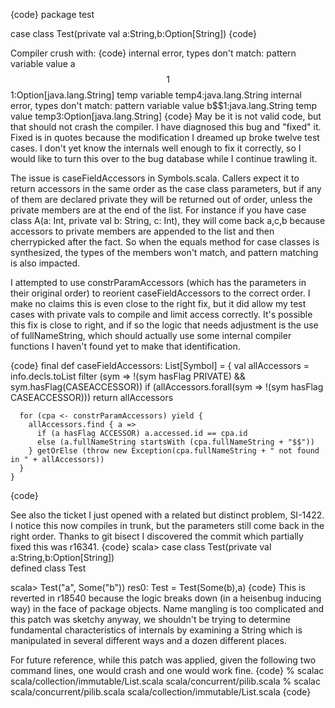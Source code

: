 {code}
package test

case class Test(private val a:String,b:Option[String])
{code}

Compiler crush with:
{code}
internal error, types don't match: pattern variable value a$$1$$1:Option[java.lang.String] temp variable temp4:java.lang.String
internal error, types don't match: pattern variable value b$$1:java.lang.String temp value temp3:Option[java.lang.String]
{code}
May be it is not valid code, but that should not crash the compiler. 
I have diagnosed this bug and "fixed" it.  Fixed is in quotes because the modification I dreamed up broke twelve test cases.  I don't yet know the internals well enough to fix it correctly, so I would like to turn this over to the bug database while I continue trawling it.

The issue is caseFieldAccessors in Symbols.scala.  Callers expect it to return accessors in the same order as the case class parameters, but if any of them are declared private they will be returned out of order, unless the private members are at the end of the list.  For instance if you have case class A(a: Int, private val b: String, c: Int), they will come back a,c,b because accessors to private members are appended to the list and then cherrypicked after the fact.  So when the equals method for case classes is synthesized, the types of the members won't match, and pattern matching is also impacted.

I attempted to use constrParamAccessors (which has the parameters in their original order) to reorient caseFieldAccessors to the correct order.  I make no claims this is even close to the right fix, but it did allow my test cases with private vals to compile and limit access correctly.  It's possible this fix is close to right, and if so the logic that needs adjustment is the use of fullNameString, which should actually use some internal compiler functions I haven't found yet to make that identification.

{code}
    final def caseFieldAccessors: List[Symbol] = {
      val allAccessors = info.decls.toList filter (sym => !(sym hasFlag PRIVATE) && sym.hasFlag(CASEACCESSOR))
      if (allAccessors.forall(sym => !(sym hasFlag CASEACCESSOR)))
        return allAccessors
    
      for (cpa <- constrParamAccessors) yield {
        allAccessors.find { a =>
          if (a hasFlag ACCESSOR) a.accessed.id == cpa.id
          else (a.fullNameString startsWith (cpa.fullNameString + "$$"))
        } getOrElse (throw new Exception(cpa.fullNameString + " not found in " + allAccessors))
      }
    }
{code}

See also the ticket I just opened with a related but distinct problem, SI-1422.
I notice this now compiles in trunk, but the parameters still come back in the right order.  Thanks to git bisect I discovered the commit which partially fixed this was r16341.
{code}
scala> case class Test(private val a:String,b:Option[String])              
defined class Test

scala> Test("a", Some("b"))
res0: Test = Test(Some(b),a)
{code}
This is reverted in r18540 because the logic breaks down (in a heisenbug inducing way) in the face of package objects.  Name mangling is too complicated and this patch was sketchy anyway, we shouldn't be trying to determine fundamental characteristics of internals by examining a String which is manipulated in several different ways and a dozen different places.

For future reference, while this patch was applied, given the following two command lines, one would crash and one would work fine.
{code}
% scalac scala/collection/immutable/List.scala scala/concurrent/pilib.scala
% scalac scala/concurrent/pilib.scala scala/collection/immutable/List.scala
{code}
